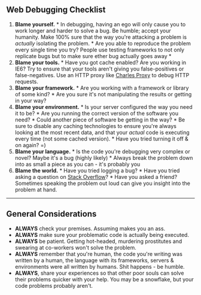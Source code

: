 ## Web Debugging Checklist

  1. **Blame yourself.**
    * In debugging, having an ego will only cause you to work longer and harder to solve a bug. Be humble; accept your humanity. Make 100% sure that the way you're attacking a problem is _actually_ isolating the problem.
    * Are you able to reproduce the problem every single time you try? People use testing frameworks to not only replicate bugs but to make sure ether bug actually goes away *
  2. **Blame your tools.**
    * Have you got cache enabled? Are you working in IE6? Try to ensure that your tools aren't giving you false-positives or false-negatives. Use an HTTP proxy like [Charles Proxy](http://www.charlesproxy.com/) to debug HTTP requests.
  3. **Blame your framework.**
    * Are you working with a framework or library of some kind?
    * Are you sure it's not manipulating the results or getting in your way?
  4. **Blame your environment.**
    * Is your server configured the way you need it to be?
    * Are you running the correct version of the software you need?
    * Could another piece of software be getting in the way?
    * Be sure to disable any caching technologies to ensure you're always looking at the most recent data, and that your _actual_ code is executing every time (not some cached version).
    * Have you tried turning it off & on again? =)
  5. **Blame your language.**
    * Is the code you're debugging very complex or novel? Maybe it's a bug (highly likely)
    * Always break the problem down into as small a piece as you can - it's probably you
  6. **Blame the world.**
    * Have you tried logging a bug?
    * Have you tried asking a question on [Stack Overflow](http://stackoverflow.com)?
    * Have you asked a friend? Sometimes speaking the problem out loud can give you insight into the problem at hand.

---

## General Considerations ##

* **ALWAYS** check your premises. Assuming makes you an ass.
* **ALWAYS** make sure your problematic code is actually being executed.
* **ALWAYS** be patient. Getting hot-headed, murdering prostitutes and swearing at co-workers won't solve the problem.
* **ALWAYS** remember that you're human, the code you're writing was written by a human, the language with its frameworks, servers & environments were all written by humans. Shit happens - be humble.
* **ALWAYS**, share your experiences so that other poor souls can solve their problems quicker with your help. You may be a snowflake, but your code problems probably aren't.
